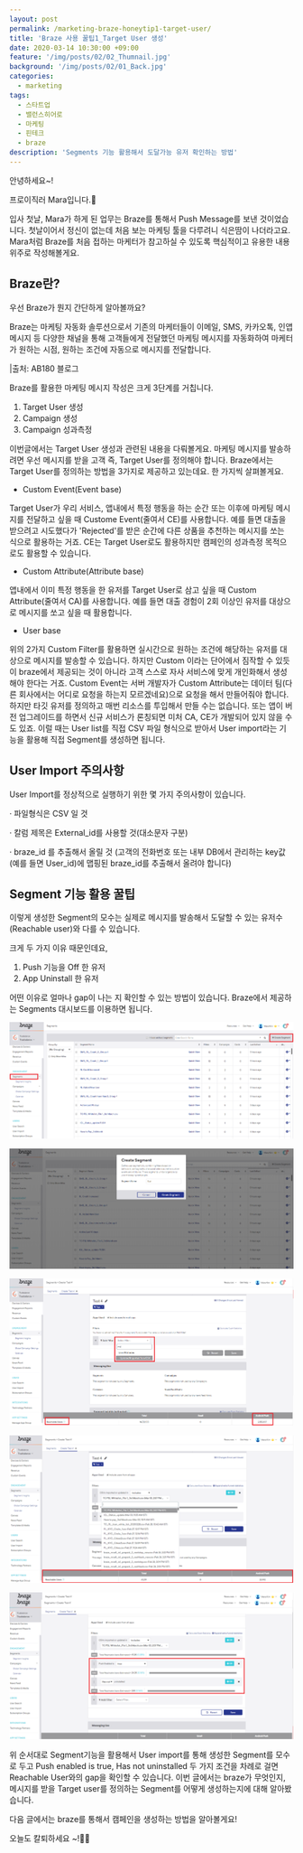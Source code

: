 ```yaml
---
layout: post
permalink: /marketing-braze-honeytip1-target-user/
title: 'Braze 사용 꿀팁1_Target User 생성'
date: 2020-03-14 10:30:00 +09:00
feature: '/img/posts/02/02_Thumnail.jpg'
background: '/img/posts/02/01_Back.jpg'
categories:
  - marketing
tags:
  - 스타트업
  - 밸런스히어로
  - 마케팅
  - 핀테크
  - braze
description: 'Segments 기능 활용해서 도달가능 유저 확인하는 방법'
---
```


안녕하세요~! 

프로이직러 Mara입니다.🐳

입사 첫날, Mara가 하게 된 업무는 Braze를 통해서 Push Message를 보낸 것이었습니다. 첫날이어서 정신이 없는데 처음 보는 마케팅 툴을 다루려니 식은땀이 나더라고요. Mara처럼 Braze를 처음 접하는 마케터가 참고하실 수 있도록 핵심적이고 유용한 내용 위주로 작성해볼게요.

## Braze란?

우선 Braze가 뭔지 간단하게 알아볼까요?

Braze는 마케팅 자동화 솔루션으로서 기존의 마케터들이 이메일, SMS, 카카오톡, 인앱메시지 등 다양한 채널을 통해 고객들에게 전달했던 마케팅 메시지를 자동화하여 마케터가 원하는 시점, 원하는 조건에 자동으로 메시지를 전달합니다.

|출처: AB180 블로그

Braze를 활용한 마케팅 메시지 작성은 크게 3단계를 거칩니다.

1. Target User 생성
2. Campaign 생성
3. Campaign 성과측정

이번글에서는 Target User 생성과 관련된 내용을 다뤄볼게요. 마케팅 메시지를 발송하려면 우선 메시지를 받을 고객 즉, Target User를 정의해야 합니다. Braze에서는 Target User를 정의하는 방법을 3가지로 제공하고 있는데요. 한 가지씩 살펴볼게요.

- Custom Event(Event base)

Target User가 우리 서비스, 앱내에서 특정 행동을 하는 순간 또는 이후에 마케팅 메시지를 전달하고 싶을 때 Custome Event(줄여서 CE)를 사용합니다. 예를 들면 대출을 받으려고 시도했다가 'Rejected'를 받은 순간에 다른 상품을 추천하는 메시지를 쏘는 식으로 활용하는 거죠. CE는 Target User로도 활용하지만 캠페인의 성과측정 목적으로도 활용할 수 있습니다.

- Custom Attribute(Attribute base)

앱내에서 이미 특정 행동을 한 유저를 Target User로 삼고 싶을 때 Custom Attribute(줄여서 CA)를 사용합니다. 예를 들면 대출 경험이 2회 이상인 유저를 대상으로 메시지를 쏘고 싶을 때 활용합니다.

- User base

위의 2가지 Custom Filter를 활용하면 실시간으로 원하는 조건에 해당하는 유저를 대상으로 메시지를 발송할 수 있습니다. 하지만 Custom 이라는 단어에서 짐작할 수 있듯이 braze에서 제공되는 것이 아니라 고객 스스로 자사 서비스에 맞게 개인화해서 생성해야 한다는 거죠. Custom Event는 서버 개발자가 Custom Attribute는 데이터 팀(다른 회사에서는 어디로 요청을 하는지 모르겠네요)으로 요청을 해서 만들어줘야 합니다. 하지만 타깃 유저를 정의하고 매번 리소스를 투입해서 만들 수는 없습니다. 또는 앱이 버전 업그레이드를 하면서 신규 서비스가 론칭되면 미처 CA, CE가 개발되어 있지 않을 수도 있죠. 이럴 때는 User list를 직접 CSV 파일 형식으로 받아서 User import라는 기능을 활용해 직접 Segment를 생성하면 됩니다.

## User Import 주의사항

User Import를 정상적으로 실행하기 위한 몇 가지 주의사항이 있습니다.

· 파일형식은 CSV 일 것

· 칼럼 제목은 External_id를 사용할 것(대소문자 구분)

· braze_id 를 추출해서 올릴 것 (고객의 전화번호 또는 내부 DB에서 관리하는 key값(예를 들면 User_id)에 맵핑된 braze_id를 추출해서 올려야 합니다)

## Segment 기능 활용 꿀팁

이렇게 생성한 Segment의 모수는 실제로 메시지를 발송해서 도달할 수 있는 유저수(Reachable user)와 다를 수 있습니다.

크게 두 가지 이유 때문인데요,

1. Push 기능을 Off 한 유저
2. App Uninstall 한 유저

어떤 이유로 얼마나 gap이 나는 지 확인할 수 있는 방법이 있습니다. Braze에서 제공하는 Segments 대시보드를 이용하면 됩니다.

![이미지1](/img/posts/02/01.png)

![이미지2](/img/posts/02/02.png)

![이미지3](/img/posts/02/03.png)

![이미지4](/img/posts/02/04.png)

![이미지5](/img/posts/02/05.png)

위 순서대로 Segment기능을 활용해서 User import를 통해 생성한 Segment를 모수로 두고 Push enabled is true, Has not uninstalled 두 가지 조건을 차례로 걸면 Reachable User와의 gap을 확인할 수 있습니다. 이번 글에서는 braze가 무엇인지, 메시지를 받을 Target user를 정의하는 Segment를 어떻게 생성하는지에 대해 알아봤습니다.

다음 글에서는 braze를 통해서 캠페인을 생성하는 방법을 알아볼게요! 

오늘도 칼퇴하세요 ~!🙋‍♀️